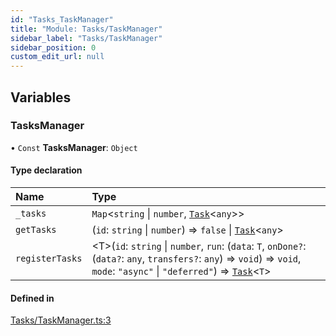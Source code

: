 ```yaml
---
id: "Tasks_TaskManager"
title: "Module: Tasks/TaskManager"
sidebar_label: "Tasks/TaskManager"
sidebar_position: 0
custom_edit_url: null
---
```


## Variables

### TasksManager

• `Const` **TasksManager**: `Object`

#### Type declaration

| Name | Type |
| :------ | :------ |
| `_tasks` | `Map`\<`string` \| `number`, [`Task`](../classes/Tasks_Tasks.Task.md)\<`any`\>\> |
| `getTasks` | (`id`: `string` \| `number`) => ``false`` \| [`Task`](../classes/Tasks_Tasks.Task.md)\<`any`\> |
| `registerTasks` | \<T\>(`id`: `string` \| `number`, `run`: (`data`: `T`, `onDone?`: (`data?`: `any`, `transfers?`: `any`) => `void`) => `void`, `mode`: ``"async"`` \| ``"deferred"``) => [`Task`](../classes/Tasks_Tasks.Task.md)\<`T`\> |

#### Defined in

[Tasks/TaskManager.ts:3](https://github.com/lucasdamianjohnson/DivineVoxelEngine/blob/596fa7391478620ed460dfb4856ff0a763b91c49/divinestar/threads/src/Tasks/TaskManager.ts#L3)
